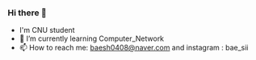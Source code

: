 ### Hi there 👋
 - I'm CNU student 
 - 🌱 I’m currently learning Computer_Network
 - 📫 How to reach me: baesh0408@naver.com  and  instagram : bae_sii
<!--
**BAESI/BAESI** is a ✨ _special_ ✨ repository because its `README.md` (this file) appears on your GitHub profile.

Here are some ideas to get you started:

- 🔭 I’m currently working on ...
- 🌱 I’m currently learning ...
- 👯 I’m looking to collaborate on ...
- 🤔 I’m looking for help with ...
- 💬 Ask me about ...
- 📫 How to reach me: ...
- 😄 Pronouns: ...
- ⚡ Fun fact: ...
-->
